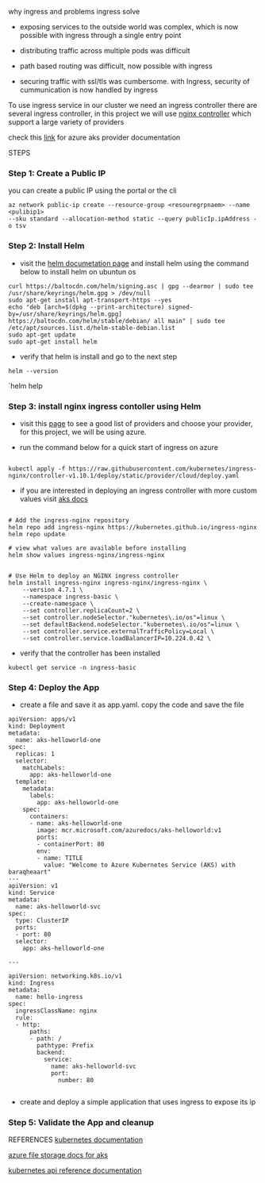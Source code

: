 why ingress and problems ingress solve

- exposing services to the outside world was complex, which is now possible with ingress through a 
  single entry point

- distributing traffic across multiple pods was difficult

- path based routing was difficult, now possible with ingress

- securing traffic with ssl/tls was cumbersome. with Ingress, security of cummunication is now handled by ingress

To use ingress service in our cluster we need an ingress controller there are 
several ingress controller, in this project we will use [nginx controller](https://kubernetes.github.io/ingress-nginx/deploy/) which support a large variety of providers 

check this [link](https://learn.microsoft.com/en-us/azure/aks/ingress-basic?tabs=azure-cli#create-an-ingress-controller) for azure aks provider documentation


STEPS


### Step 1: Create a Public IP

you can create a public IP using the portal or  the cli

```
az network public-ip create --resource-group <resouregrpnaem> --name <pulibip1>
--sku standard --allocation-method static --query publicIp.ipAddress -o tsv

```



### Step 2: Install Helm

- visit the [helm documetation page](https://helm.sh/docs/intro/install/) and install helm using the command below to install helm on ubuntun os 

```
curl https://baltocdn.com/helm/signing.asc | gpg --dearmor | sudo tee /usr/share/keyrings/helm.gpg > /dev/null
sudo apt-get install apt-transport-https --yes
echo "deb [arch=$(dpkg --print-architecture) signed-by=/usr/share/keyrings/helm.gpg] https://baltocdn.com/helm/stable/debian/ all main" | sudo tee /etc/apt/sources.list.d/helm-stable-debian.list
sudo apt-get update
sudo apt-get install helm

```

- verify that helm is install and go to the next step

` helm --version `

`helm help



### Step 3: install nginx ingress contoller using Helm

- visit this [page](https://kubernetes.github.io/ingress-nginx/deploy/s) to see a good list
of providers and choose your provider, for this project, we will be using azure.

- run the command below for a quick start of ingress on azure
```

kubectl apply -f https://raw.githubusercontent.com/kubernetes/ingress-nginx/controller-v1.10.1/deploy/static/provider/cloud/deploy.yaml

```

- if you are interested in deploying an ingress controller with more custom values visit [aks docs](https://learn.microsoft.com/en-us/azure/aks/ingress-basic?tabs=azure-cli#create-an-ingress-controller)

```

# Add the ingress-nginx repository
helm repo add ingress-nginx https://kubernetes.github.io/ingress-nginx
helm repo update

# view what values are available before installing
helm show values ingress-nginx/ingress-nginx


# Use Helm to deploy an NGINX ingress controller
helm install ingress-nginx ingress-nginx/ingress-nginx \
    --version 4.7.1 \
    --namespace ingress-basic \
    --create-namespace \
    --set controller.replicaCount=2 \
    --set controller.nodeSelector."kubernetes\.io/os"=linux \
    --set defaultBackend.nodeSelector."kubernetes\.io/os"=linux \
    --set controller.service.externalTrafficPolicy=Local \
    --set controller.service.loadBalancerIP=10.224.0.42 \
```

- verify that the controller has been installed

` kubectl get service -n ingress-basic `

### Step 4: Deploy the App 

- create a file and save it as app.yaml. copy the code and save the file

```
apiVersion: apps/v1
kind: Deployment
metadata:
  name: aks-helloworld-one  
spec:
  replicas: 1
  selector:
    matchLabels:
      app: aks-helloworld-one
  template:
    metadata:
      labels:
        app: aks-helloworld-one
    spec:
      containers:
      - name: aks-helloworld-one
        image: mcr.microsoft.com/azuredocs/aks-helloworld:v1
        ports:
        - containerPort: 80
        env:
        - name: TITLE
          value: "Welcome to Azure Kubernetes Service (AKS) with baraqheaart"
---
apiVersion: v1
kind: Service
metadata:
  name: aks-helloworld-svc  
spec:
  type: ClusterIP
  ports:
  - port: 80
  selector:
    app: aks-helloworld-one

---

apiVersion: networking.k8s.io/v1
kind: Ingress
metadata:
  name: hello-ingress
spec:
  ingressClassName: nginx
  rule:
  - http:
      paths:
      - path: /
        pathtype: Prefix
        backend: 
          service:
            name: aks-helloworld-svc
            port:
              number: 80


```

- create and deploy a simple application that uses ingress to expose its ip




### Step 5: Validate the App and cleanup




REFERENCES
[kubernetes documentation](https://kubernetes.io/docs/reference/)

[azure file storage docs for aks](https://learn.microsoft.com/en-us/azure/aks/azure-csi-files-storage-provision)

 [kubernetes api reference documentation](https://kubernetes.io/docs/reference/generated/kubernetes-api/v1.23/#-strong-api-overview-strong-)
